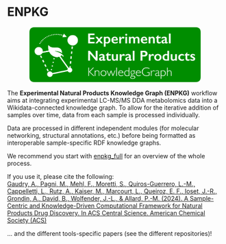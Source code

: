 # ENPKG

<p align="center">
 <img src="https://github.com/enpkg/enpkg_workflow/blob/main/logo/enpkg_logo_full.png" width="400">
</p>

The **Experimental Natural Products Knowledge Graph (ENPKG)** workflow aims at integrating experimental LC-MS/MS DDA metabolomics data into a Wikidata-connected knowledge graph. To allow for the iterative addition of samples over time, data from each sample is processed individually.

Data are processed in different independent modules (for molecular networking, structural annotations, etc.) before being formatted as interoperable sample-specific RDF knowledge graphs.

We recommend you start with [enpkg_full](https://github.com/enpkg/enpkg_full) for an overview of the whole process.

If you use it, please cite the following:  
[Gaudry, A., Pagni, M., Mehl, F., Moretti, S., Quiros-Guerrero, L.-M., Cappelletti, L., Rutz, A., Kaiser, M., Marcourt, L., Queiroz, E. F., Ioset, J.-R., Grondin, A., David, B., Wolfender, J.-L., & Allard, P.-M. (2024). A Sample-Centric and Knowledge-Driven Computational Framework for Natural Products Drug Discovery. In ACS Central Science. American Chemical Society (ACS)](https://doi.org/10.1021/acscentsci.3c00800) 

... and the different tools-specific papers (see the different repositories)!
